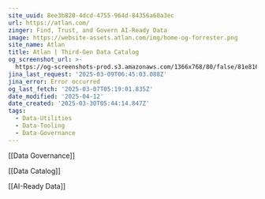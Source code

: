 ```yaml
---
site_uuid: 8ee3b820-4dcd-4755-964d-84356a60a3ec
url: https://atlan.com/
zinger: Find, Trust, and Govern AI-Ready Data
image: https://website-assets.atlan.com/img/home-og-forrester.png
site_name: Atlan
title: Atlan | Third-Gen Data Catalog
og_screenshot_url: >-
  https://og-screenshots-prod.s3.amazonaws.com/1366x768/80/false/81e81681e94df9e8271319f6b58ec516a239275dd51f22b7244fb6602109cace.jpeg
jina_last_request: '2025-03-09T06:45:03.088Z'
jina_error: Error occurred
og_last_fetch: '2025-03-07T05:19:01.835Z'
date_modified: '2025-04-12'
date_created: '2025-03-30T05:44:14.847Z'
tags:
  - Data-Utilities
  - Data-Tooling
  - Data-Governance
---
```











[[Data Governance]]

[[Data Catalog]]

[[AI-Ready Data]]


